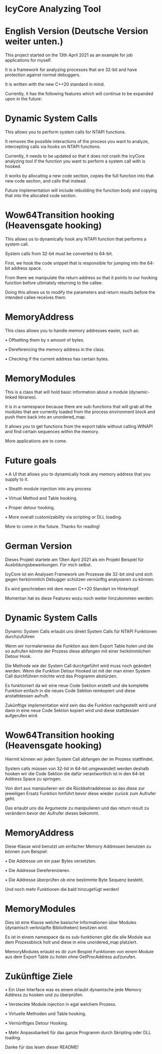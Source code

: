 # IcyCore Analyzing Tool

# English Version (Deutsche Version weiter unten.)

This project started on the 13th April 2021 as an example for job applications for myself.

It is a framework for analyzing processes that are 32-bit and have protection against normal debuggers.

It is written with the new C++20 standard in mind.

Currently, it has the following features which will continue to be expanded upon in the future:

# Dynamic System Calls

This allows you to perform system calls for NTAPI functions.

It removes the possible interactions of the process you want to analyze, intercepting calls via hooks on NTAPI functions.

Currently, it needs to be updated so that it does not crash the IcyCore analyzing tool if the function you want to perform a system call with is hooked.

It works by allocating a new code section, copies the full function into that new code section, and calls that instead.

Future implementation will include rebuilding the function body and copying that into the allocated code section.

# Wow64Transition hooking (Heavensgate hooking)

This allows us to dynamically hook any NTAPI function that performs a system call.

System calls from 32-bit must be converted to 64-bit.

First, we hook the code snippet that is responsible for jumping into the 64-bit address space.

From there we manipulate the return address so that it points to our hooking function before ultimately returning to the callee.

Doing this allows us to modify the parameters and return results before the intended callee receives them.

# MemoryAddress

This class allows you to handle memory addresses easier, such as:

•	Offsetting them by x amount of bytes.

•	Dereferencing the memory address in the class.

•	Checking if the current address has certain bytes.

# MemoryModules

This is a class that will hold basic information about a module (dynamic-linked libraries).

It is in a namespace because there are sub-functions that will grab all the modules that are currently loaded from the process environment block and push them back into an unordered_map.

It allows you to get functions from the export table without calling WINAPI and find certain sequences within the memory.

More applications are to come.


# Future goals

•	A UI that allows you to dynamically hook any memory address that you supply to it.

•	Stealth module injection into any process

•	Virtual Method and Table hooking.

•	Proper detour hooking.

•	More overall customizability via scripting or DLL loading.


More to come in the future. Thanks for reading!

# German Version

Dieses Projekt startete am 13ten April 2021 als ein Projekt Beispiel für Ausbildungsbewerbungen. Für mich selbst.

IcyCore ist ein Analysen Framework um Prozesse die 32-bit sind und sich gegen herkömmlich Debugger schützen vernünftig analysieren zu können.

Es wird geschrieben mit dem neuen C++20 Standart im Hinterkopf.

Momentan hat es diese Features wozu noch weiter hinzukommen werden:

# Dynamic System Calls

Dynamic System Calls erlaubt uns direkt System Calls für NTAPI Funktionen durchzuführen

Wenn wir normalerweise die Funktion aus dem Export Table holen und die so aufrufen könnte der Prozess diese abfangen mit einer herkömmlichen Detour Hook.

Die Methode wie der System Call durchgeführt wird muss noch geändert werden. Wenn die Funktion Detour Hooked ist mit der man einen System Call durchführen möchte wird das Programm abstürzen.

Es funktioniert da wir eine neue Code Sektion erstellt und die komplette Funktion einfach in die neues Code Sektion reinkopiert und diese anstattdessen aufruft.

Zukünftige implementation wird sein das die Funktion nachgestellt wird und dann in eine neue Code Sektion kopiert wird und diese stattdessen aufgerufen wird.

# Wow64Transition hooking (Heavensgate hooking)

Hiermit können wir jeden System Call abfangen der im Prozess stattfindet.

System calls müssen von 32-bit in 64-bit umgewandelt werden deshalb hooken wir die Code Sektion die dafür verantwortlich ist in den 64-bit Address Space zu springen.

Von dort aus manipulieren wir die Rückkehraddresse so das diese zur jeweiligen Ersatz Funktion hinführt bevor diese wieder zurück zum Aufrufer geht.

Das erlaubt uns die Argumente zu manipulieren und das return result zu verändern bevor der Aufrufer dieses bekommt.

# MemoryAddress

Diese Klasse wird benutzt um einfacher Memory Addressen benutzen zu können zum Beispiel:

•	Die Addresse um ein paar Bytes versetzten.

• Die Addresse Dereferenzieren.

• Die Addresse überprüfen ob eine bestimmte Byte Sequenz besteht.

Und noch mehr Funktionen die bald hinzugefügt werden!

# MemoryModules

Dies ist eine Klasse welche basische Informationen über Modules (dynamisch verknüpfte Bibliotheken) besitzen wird.

Es ist in einem namespace da es sub-funktionen gibt die alle Module aus dem Prozessblock holt und diese in eine unordered_map platziert.

MemoryModules erlaubt es dir zum Bespiel Funktionen von einem Module aus dem Export Table zu holen ohne GetProcAddress aufzurufen.

# Zukünftige Ziele

• Ein User Interface was es einem erlaubt dynamische jede Memory Address zu hooken und zu überprüfen.

• Versteckte Module injection in egal welchem Prozess.

• Virtuelle Methoden und Table hooking.

• Vernünftiges Detour Hooking.

• Mehr Anpassbarkeit für das ganze Programm durch Skripting oder DLL loading.

Danke für das lesen dieser README!
